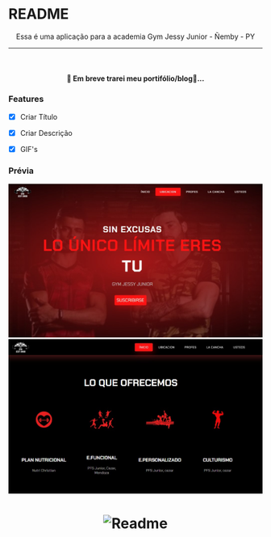 # README
<p align="center"> Essa é uma aplicação para a academia Gym Jessy Junior - Ñemby - PY </p>



---
<br>

<h4 align="center">
 🚧 Em breve trarei meu portifólio/blog🚧...
  </h4>

### Features
- [X] Criar Título
- [X] Criar Descrição
- [X] GIF's


### Prévia

<img alt="previa" src="./screen1.jpg" /> 
<img alt="previa" src="./screen2.jpg" /> 


<h1 align="center">
  <img alt="Readme" title="Readme" src="https://rafaelherculano.com.br/assets/images/busy.gif" />
</h1>
